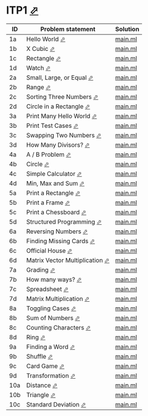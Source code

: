 # ITP1 [⬀](https://judge.u-aizu.ac.jp/onlinejudge/finder.jsp?course=ITP1)


| ID  | Problem statement                                                                                    | Solution               |
|-----|------------------------------------------------------------------------------------------------------|------------------------|
| 1a  | Hello World [⬀](https://judge.u-aizu.ac.jp/onlinejudge/description.jsp?id=ITP1_1_A)                  | [main.ml](1a/main.ml)  |
| 1b  | X Cubic [⬀](https://judge.u-aizu.ac.jp/onlinejudge/description.jsp?id=ITP1_1_B)                      | [main.ml](1b/main.ml)  |
| 1c  | Rectangle [⬀](https://judge.u-aizu.ac.jp/onlinejudge/description.jsp?id=ITP1_1_C)                    | [main.ml](1c/main.ml)  |
| 1d  | Watch [⬀](https://judge.u-aizu.ac.jp/onlinejudge/description.jsp?id=ITP1_1_D)                        | [main.ml](1d/main.ml)  |
| 2a  | Small, Large, or Equal [⬀](https://judge.u-aizu.ac.jp/onlinejudge/description.jsp?id=ITP1_2_A)       | [main.ml](2a/main.ml)  |
| 2b  | Range [⬀](https://judge.u-aizu.ac.jp/onlinejudge/description.jsp?id=ITP1_2_B)                        | [main.ml](2b/main.ml)  |
| 2c  | Sorting Three Numbers [⬀](https://judge.u-aizu.ac.jp/onlinejudge/description.jsp?id=ITP1_2_C)        | [main.ml](2c/main.ml)  |
| 2d  | Circle in a Rectangle [⬀](https://judge.u-aizu.ac.jp/onlinejudge/description.jsp?id=ITP1_2_D)        | [main.ml](2d/main.ml)  |
| 3a  | Print Many Hello World [⬀](https://judge.u-aizu.ac.jp/onlinejudge/description.jsp?id=ITP1_3_A)       | [main.ml](3a/main.ml)  |
| 3b  | Print Test Cases [⬀](https://judge.u-aizu.ac.jp/onlinejudge/description.jsp?id=ITP1_3_B)             | [main.ml](3b/main.ml)  |
| 3c  | Swapping Two Numbers [⬀](https://judge.u-aizu.ac.jp/onlinejudge/description.jsp?id=ITP1_3_C)         | [main.ml](3c/main.ml)  |
| 3d  | How Many Divisors? [⬀](https://judge.u-aizu.ac.jp/onlinejudge/description.jsp?id=ITP1_3_D)           | [main.ml](3d/main.ml)  |
| 4a  | A / B Problem [⬀](https://judge.u-aizu.ac.jp/onlinejudge/description.jsp?id=ITP1_4_A)                | [main.ml](4a/main.ml)  |
| 4b  | Circle [⬀](https://judge.u-aizu.ac.jp/onlinejudge/description.jsp?id=ITP1_4_B)                       | [main.ml](4b/main.ml)  |
| 4c  | Simple Calculator [⬀](https://judge.u-aizu.ac.jp/onlinejudge/description.jsp?id=ITP1_4_C)            | [main.ml](4c/main.ml)  |
| 4d  | Min, Max and Sum [⬀](https://judge.u-aizu.ac.jp/onlinejudge/description.jsp?id=ITP1_4_D)             | [main.ml](4d/main.ml)  |
| 5a  | Print a Rectangle [⬀](https://judge.u-aizu.ac.jp/onlinejudge/description.jsp?id=ITP1_5_A)            | [main.ml](5a/main.ml)  |
| 5b  | Print a Frame [⬀](https://judge.u-aizu.ac.jp/onlinejudge/description.jsp?id=ITP1_5_B)                | [main.ml](5b/main.ml)  |
| 5c  | Print a Chessboard [⬀](https://judge.u-aizu.ac.jp/onlinejudge/description.jsp?id=ITP1_5_C)           | [main.ml](5c/main.ml)  |
| 5d  | Structured Programming [⬀](https://judge.u-aizu.ac.jp/onlinejudge/description.jsp?id=ITP1_5_D)       | [main.ml](5d/main.ml)  |
| 6a  | Reversing Numbers [⬀](https://judge.u-aizu.ac.jp/onlinejudge/description.jsp?id=ITP1_6_A)            | [main.ml](6a/main.ml)  |
| 6b  | Finding Missing Cards [⬀](https://judge.u-aizu.ac.jp/onlinejudge/description.jsp?id=ITP1_6_B)        | [main.ml](6b/main.ml)  |
| 6c  | Official House [⬀](https://judge.u-aizu.ac.jp/onlinejudge/description.jsp?id=ITP1_6_C)               | [main.ml](6c/main.ml)  |
| 6d  | Matrix Vector Multiplication [⬀](https://judge.u-aizu.ac.jp/onlinejudge/description.jsp?id=ITP1_6_D) | [main.ml](6d/main.ml)  |
| 7a  | Grading [⬀](https://judge.u-aizu.ac.jp/onlinejudge/description.jsp?id=ITP1_7_A)                      | [main.ml](7a/main.ml)  |
| 7b  | How many ways? [⬀](https://judge.u-aizu.ac.jp/onlinejudge/description.jsp?id=ITP1_7_B)               | [main.ml](7b/main.ml)  |
| 7c  | Spreadsheet [⬀](https://judge.u-aizu.ac.jp/onlinejudge/description.jsp?id=ITP1_7_C)                  | [main.ml](7c/main.ml)  |
| 7d  | Matrix Multiplication [⬀](https://judge.u-aizu.ac.jp/onlinejudge/description.jsp?id=ITP1_7_D)        | [main.ml](7d/main.ml)  |
| 8a  | Toggling Cases [⬀](https://judge.u-aizu.ac.jp/onlinejudge/description.jsp?id=ITP1_8_A)               | [main.ml](8a/main.ml)  |
| 8b  | Sum of Numbers [⬀](https://judge.u-aizu.ac.jp/onlinejudge/description.jsp?id=ITP1_8_B)               | [main.ml](8b/main.ml)  |
| 8c  | Counting Characters [⬀](https://judge.u-aizu.ac.jp/onlinejudge/description.jsp?id=ITP1_8_C)          | [main.ml](8c/main.ml)  |
| 8d  | Ring [⬀](https://judge.u-aizu.ac.jp/onlinejudge/description.jsp?id=ITP1_8_D)                         | [main.ml](8d/main.ml)  |
| 9a  | Finding a Word [⬀](https://judge.u-aizu.ac.jp/onlinejudge/description.jsp?id=ITP1_9_A)               | [main.ml](9a/main.ml)  |
| 9b  | Shuffle [⬀](https://judge.u-aizu.ac.jp/onlinejudge/description.jsp?id=ITP1_9_B)                      | [main.ml](9b/main.ml)  |
| 9c  | Card Game [⬀](https://judge.u-aizu.ac.jp/onlinejudge/description.jsp?id=ITP1_9_C)                    | [main.ml](9c/main.ml)  |
| 9d  | Transformation [⬀](https://judge.u-aizu.ac.jp/onlinejudge/description.jsp?id=ITP1_9_D)               | [main.ml](9d/main.ml)  |
| 10a | Distance [⬀](https://judge.u-aizu.ac.jp/onlinejudge/description.jsp?id=ITP1_10_A)                    | [main.ml](10a/main.ml) |
| 10b | Triangle [⬀](https://judge.u-aizu.ac.jp/onlinejudge/description.jsp?id=ITP1_10_B)                    | [main.ml](10b/main.ml) |
| 10c | Standard Deviation [⬀](https://judge.u-aizu.ac.jp/onlinejudge/description.jsp?id=ITP1_10_C)          | [main.ml](10c/main.ml) |

